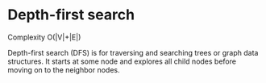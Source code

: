 # Depth-first search

Complexity O(|V|+|E|)

Depth-first search (DFS) is for traversing and searching trees or graph data structures. It starts at some node and explores all child nodes before moving on to the neighbor nodes.
